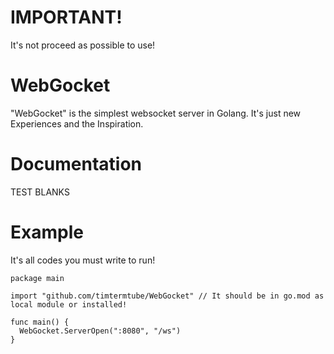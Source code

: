 # IMPORTANT!
It's not proceed as possible to use!

# WebGocket
"WebGocket" is the simplest websocket server in Golang. It's just new Experiences and the Inspiration.

# Documentation
TEST BLANKS

# Example
It's all codes you must write to run!
```golang
package main

import "github.com/timtermtube/WebGocket" // It should be in go.mod as local module or installed!

func main() {
  WebGocket.ServerOpen(":8080", "/ws")
}
```
